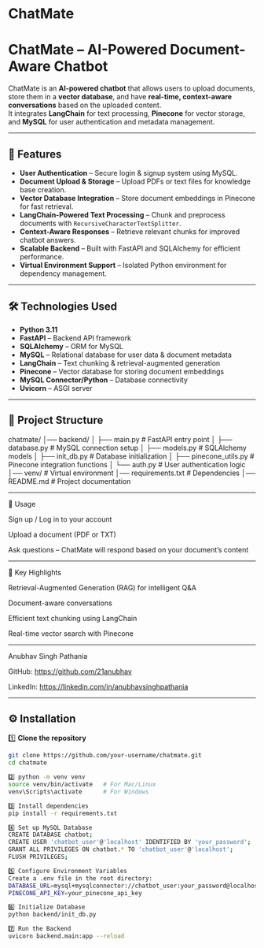 # ChatMate

# ChatMate – AI-Powered Document-Aware Chatbot

ChatMate is an **AI-powered chatbot** that allows users to upload documents, store them in a **vector database**, and have **real-time, context-aware conversations** based on the uploaded content.  
It integrates **LangChain** for text processing, **Pinecone** for vector storage, and **MySQL** for user authentication and metadata management.

---

## 🚀 Features

- **User Authentication** – Secure login & signup system using MySQL.
- **Document Upload & Storage** – Upload PDFs or text files for knowledge base creation.
- **Vector Database Integration** – Store document embeddings in Pinecone for fast retrieval.
- **LangChain-Powered Text Processing** – Chunk and preprocess documents with `RecursiveCharacterTextSplitter`.
- **Context-Aware Responses** – Retrieve relevant chunks for improved chatbot answers.
- **Scalable Backend** – Built with FastAPI and SQLAlchemy for efficient performance.
- **Virtual Environment Support** – Isolated Python environment for dependency management.

---

## 🛠 Technologies Used

- **Python 3.11**
- **FastAPI** – Backend API framework
- **SQLAlchemy** – ORM for MySQL
- **MySQL** – Relational database for user data & document metadata
- **LangChain** – Text chunking & retrieval-augmented generation
- **Pinecone** – Vector database for storing document embeddings
- **MySQL Connector/Python** – Database connectivity
- **Uvicorn** – ASGI server

  

---

## 📂 Project Structure
chatmate/
│── backend/
│ ├── main.py # FastAPI entry point
│ ├── database.py # MySQL connection setup
│ ├── models.py # SQLAlchemy models
│ ├── init_db.py # Database initialization
│ ├── pinecone_utils.py # Pinecone integration functions
│ └── auth.py # User authentication logic
│── venv/ # Virtual environment
│── requirements.txt # Dependencies
│── README.md # Project documentation




---
📌 Usage

Sign up / Log in to your account

Upload a document (PDF or TXT)

Ask questions – ChatMate will respond based on your document’s content

---

🎯 Key Highlights

Retrieval-Augmented Generation (RAG) for intelligent Q&A

Document-aware conversations

Efficient text chunking using LangChain

Real-time vector search with Pinecone

---
Anubhav Singh Pathania

GitHub: https://github.com/21anubhav

LinkedIn: https://linkedin.com/in/anubhavsinghpathania

---
## ⚙️ Installation

1️⃣ **Clone the repository**  
```bash
git clone https://github.com/your-username/chatmate.git
cd chatmate

2️⃣ python -m venv venv
source venv/bin/activate   # For Mac/Linux
venv\Scripts\activate      # For Windows

3️⃣ Install dependencies
pip install -r requirements.txt

4️⃣ Set up MySQL Database
CREATE DATABASE chatbot;
CREATE USER 'chatbot_user'@'localhost' IDENTIFIED BY 'your_password';
GRANT ALL PRIVILEGES ON chatbot.* TO 'chatbot_user'@'localhost';
FLUSH PRIVILEGES;

5️⃣ Configure Environment Variables
Create a .env file in the root directory:
DATABASE_URL=mysql+mysqlconnector://chatbot_user:your_password@localhost/chatbot
PINECONE_API_KEY=your_pinecone_api_key

6️⃣ Initialize Database
python backend/init_db.py

7️⃣ Run the Backend
uvicorn backend.main:app --reload




